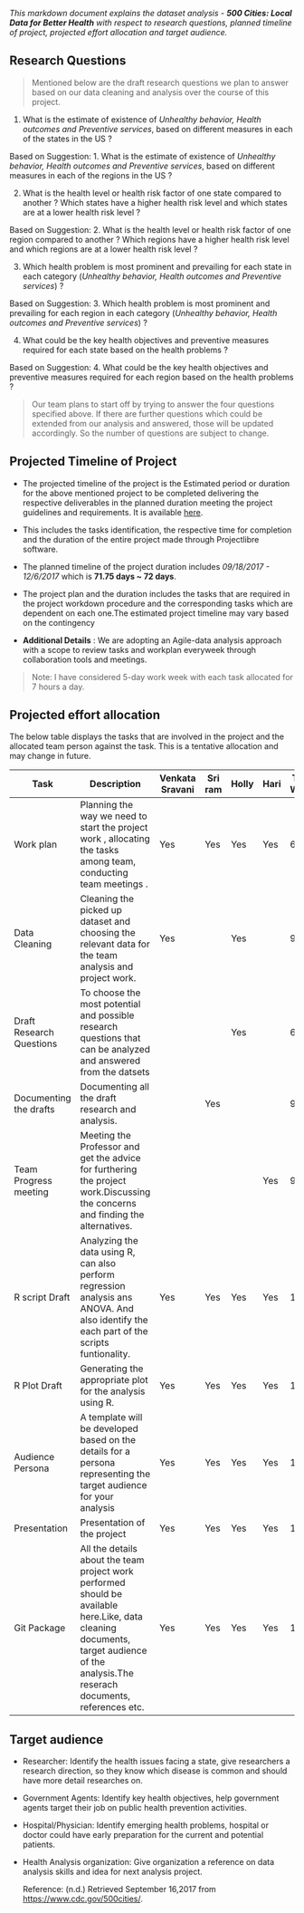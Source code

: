 _This markdown document explains the dataset analysis - **500 Cities: Local Data for Better Health** with respect to research questions, planned timeline of project, projected effort allocation and target audience._

## Research Questions

>Mentioned below are the draft research questions we plan to answer based on our data cleaning and analysis over the course of this project.

  1. What is the estimate of existence of _Unhealthy behavior, Health outcomes and Preventive services_, based on different measures in each of the states in the US ?
    
  Based on Suggestion:  1. What is the estimate of existence of _Unhealthy behavior, Health outcomes and Preventive services_, based on different measures in each of the regions in the US ?

  2. What is the health level or health risk factor of one state compared to another ? Which states have a higher health risk level and which states are at a lower health risk level ?
  
  Based on Suggestion:  2. What is the health level or health risk factor of one region compared to another ? Which regions have a higher health risk level and which regions are at a lower health risk level ?
  

  3. Which health problem is most prominent and prevailing for each state in each category (_Unhealthy behavior, Health outcomes and Preventive services_) ?
  
  Based on Suggestion: 3. Which health problem is most prominent and prevailing for each region in each category (_Unhealthy behavior, Health outcomes and Preventive services_) ?

  4. What could be the key health objectives and preventive measures required for each state based on the health problems ?
  
  Based on Suggestion: 4. What could be the key health objectives and preventive measures required for each region based on the health problems ?
  
  
>Our team plans to start off by trying to answer the four questions specified above. If there are further questions which could be extended from our analysis and answered, those will be updated accordingly. So the number of questions are subject to change.



## Projected Timeline of Project

* The projected timeline of the project is the Estimated period or duration for the above mentioned project to be completed delivering the respective deliverables in the planned duration meeting the project guidelines and requirements. It is available [here](https://github.com/Narahari-Sundaragopalan/ISQA8086-Team-Project/blob/master/Deliverables/WorkPlan/Combat_WorkPlan_ProjectPlanGanttChart.pdf).

* This includes the tasks identification, the respective time for completion and the duration of the entire project made through Projectlibre software.

* The planned timeline of the project duration includes *09/18/2017 - 12/6/2017* which is **71.75 days ~ 72 days**.

* The project plan and the duration includes the tasks that are required in the project workdown procedure and the corresponding tasks which are dependent on each one.The estimated project timeline may vary based on the contingency

* **Additional Details** : We are adopting an Agile-data analysis approach with a scope to review tasks and workplan everyweek through collaboration tools and meetings.

>Note: I have considered 5-day work week with each task allocated for 7 hours a day.

## Projected effort allocation

The below table displays the tasks that are involved in the project and the allocated team person against the task. This is a tentative allocation and may change in future.

| Task                      | Description                                                                                                                                                                           | Venkata Sravani | Sri ram  | Holly  | Hari | Task Week |
|---------------------------|---------------------------------------------------------------------------------------------------------------------------------------------------------------------------------------|-----------------|----------|--------|-----------|-----------|
| Work plan                 | Planning  the way we need to start the project work , allocating the tasks among team, conducting team meetings .                                                                     | Yes             | Yes      | Yes    | Yes       | 6         |
| Data Cleaning             | Cleaning the picked up dataset and choosing the relevant  data for the team analysis and project work.                                                                                | Yes             |          | Yes    |           | 9         |
| Draft Research Questions  | To choose the most potential and possible research questions that can be analyzed  and answered from the datsets                                                                      |                 |          | Yes    |           | 6         |
| Documenting the drafts    | Documenting all the draft research and analysis.                                                                                                                                      |                 | Yes      |        |           | 9         |
| Team Progress meeting     | Meeting the Professor and get the advice for furthering the project work.Discussing  the concerns and finding the alternatives.                                                       |                 |          |        | Yes       | 9         |
| R script Draft            | Analyzing the data using R, can also perform regression analysis ans ANOVA. And also identify the each part of the scripts funtionality.                                              | Yes             | Yes      | Yes    | Yes       | 11        |
| R Plot Draft              | Generating the appropriate plot for the analysis  using R.                                                                                                                            | Yes             | Yes      | Yes    | Yes       | 12        |
| Audience Persona          | A template will be developed based on the details for a persona representing  the target audience for your analysis                                                                   | Yes             | Yes      | Yes    | Yes       | 14        |
| Presentation              | Presentation of the project                                                                                                                                                           | Yes             | Yes      | Yes    | Yes       | 15        |
| Git Package               | All the details about the team project work performed should be available here.Like, data cleaning documents, target audience of the analysis.The reserach documents, references etc. | Yes             | Yes      | Yes    | Yes       | 15        |










## Target audience
* Researcher: Identify the health issues facing a state, give researchers a research direction, so they know which disease is common and should have more detail researches on.
* Government Agents: Identify key health objectives, help government agents target their job on public health prevention activities.
* Hospital/Physician: Identify emerging health problems, hospital or doctor could have early preparation for the current and potential patients.
* Health Analysis organization: Give organization a reference on data analysis skills and idea for next analysis project.





    Reference: (n.d.) Retrieved September 16,2017 from https://www.cdc.gov/500cities/.
